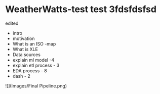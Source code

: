 # WeatherWatts-test test 3fdsfdsfsd

edited

- intro
- motivation
- What is an ISO -map
- What is XLE
- Data sources
- explain ml model -4
- explain etl process - 3
- EDA process - 8
- dash - 2

![](Images/Final Pipeline.png)
